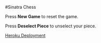 #Sinatra Chess

Press **New Game** to reset the game. 

Press **Deselect Piece** to unselect your piece.

[Heroku Deployment](https://jgisin-chess.herokuapp.com/)